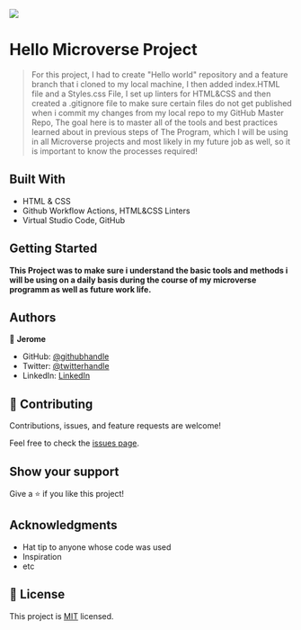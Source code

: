 ![](https://img.shields.io/badge/Microverse-blueviolet)

# Hello Microverse Project

> For this project, I had to create "Hello world" repository and a feature branch that i cloned to my local machine, I then added index.HTML file and a Styles.css File, I set up linters for HTML&CSS and then created a .gitignore file to make sure certain files do not get published when i commit my changes from my local repo to my GitHub Master Repo, The goal here is to master all of the tools and best practices learned about in previous steps of The Program, which I will be using in all Microverse projects and most likely in my future job as well, so it is important to know the processes required!


## Built With

- HTML & CSS
- Github Workflow Actions, HTML&CSS Linters
- Virtual Studio Code, GitHub



## Getting Started

**This Project was to make sure i understand the basic tools and methods i will be using on a daily basis during the course of my microverse programm as well as future work life.**



## Authors

👤 **Jerome**

- GitHub: [@githubhandle](https://github.com/187jjay187)
- Twitter: [@twitterhandle](https://twitter.com/187jjay187)
- LinkedIn: [LinkedIn](https://linkedin.com/in/jerome-osman-137605a4)


## 🤝 Contributing

Contributions, issues, and feature requests are welcome!

Feel free to check the [issues page](../../issues/).

## Show your support

Give a ⭐️ if you like this project!

## Acknowledgments

- Hat tip to anyone whose code was used
- Inspiration
- etc

## 📝 License

This project is [MIT](./MIT.md) licensed.
